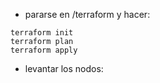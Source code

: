 * pararse en /terraform y hacer:
```
terraform init
terraform plan
terraform apply
```

* levantar los nodos:
```

```